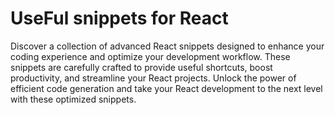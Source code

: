 # UseFul snippets for React

Discover a collection of advanced React snippets designed to enhance your coding experience and optimize your development workflow. These snippets are carefully crafted to provide useful shortcuts, boost productivity, and streamline your React projects. Unlock the power of efficient code generation and take your React development to the next level with these optimized snippets.
